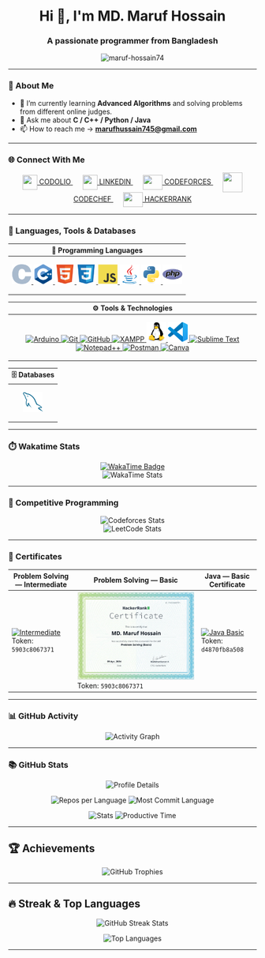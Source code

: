 <h1 align="center">Hi 👋, I'm MD. Maruf Hossain</h1>
<h3 align="center">A passionate programmer from Bangladesh</h3>

<p align="center">
  <img src="https://komarev.com/ghpvc/?username=maruf-hossain74&label=Profile%20views&color=0e75b6&style=flat" alt="maruf-hossain74" />
</p>

---

### 🧠 About Me

- 🌱 I’m currently learning **Advanced Algorithms** and solving problems from different online judges.  
- 💬 Ask me about **C / C++ / Python / Java**  
- 📫 How to reach me → **marufhussain745@gmail.com**

---

### 🌐 Connect With Me

<p align="center">
  <a href="https://codolio.com/profile/Maruf_Hossain" target="blank">
    <img align="center" src="https://codolio.com/codolio_assets/codolio.svg" height="30" width="30" />
    CODOLIO
  </a> &nbsp;&nbsp;&nbsp;&nbsp;
  <a href="https://bd.linkedin.com/in/maruf-hossain-257554309?trk=public_post_feed-actor-name" target="blank">
    <img align="center" src="https://encrypted-tbn0.gstatic.com/images?q=tbn:ANd9GcRJeJlx-HEr29YIB4b0GVBxDSAEEmQnRNFcMQ&s" height="30" width="30" />
    LINKEDIN
  </a> &nbsp;&nbsp;&nbsp;&nbsp;
  <a href="https://codeforces.com/profile/marufhussain745" target="blank">
    <img align="center" src="https://raw.githubusercontent.com/rahuldkjain/github-profile-readme-generator/master/src/images/icons/Social/codeforces.svg" height="30" width="40" />
    CODEFORCES
  </a> &nbsp;&nbsp;&nbsp;&nbsp;
  <a href="https://www.codechef.com/users/marufhussain74" target="blank">
    <img align="center" src="https://img.icons8.com/color/512/codechef.png" height="40" width="40" />
    CODECHEF
  </a> &nbsp;&nbsp;&nbsp;&nbsp;
  <a href="https://www.hackerrank.com/marufhussain745" target="blank">
    <img align="center" src="https://raw.githubusercontent.com/rahuldkjain/github-profile-readme-generator/master/src/images/icons/Social/hackerrank.svg" height="30" width="40" />
    HACKERRANK
  </a>
</p>

---

### 🧰 Languages, Tools & Databases

<div align="center">
  
| 🧠 Programming Languages |
|---|
|<p align="center"> <a href="https://www.cprogramming.com/" target="_blank" rel="noopener noreferrer" title="C"> <img src="https://raw.githubusercontent.com/devicons/devicon/master/icons/c/c-original.svg" width="40" height="40" alt="C"/> </a> <a href="https://www.w3schools.com/cpp/" target="_blank" rel="noopener noreferrer" title="C++"> <img src="https://raw.githubusercontent.com/devicons/devicon/master/icons/cplusplus/cplusplus-original.svg" width="40" height="40" alt="C++"/> </a> <a href="https://developer.mozilla.org/en-US/docs/Web/HTML" target="_blank" rel="noopener noreferrer" title="HTML5"> <img src="https://raw.githubusercontent.com/devicons/devicon/master/icons/html5/html5-original.svg" width="40" height="40" alt="HTML5"/> </a> <a href="https://developer.mozilla.org/en-US/docs/Web/CSS" target="_blank" rel="noopener noreferrer" title="CSS3"> <img src="https://raw.githubusercontent.com/devicons/devicon/master/icons/css3/css3-original.svg" width="40" height="40" alt="CSS3"/> </a> <a href="https://developer.mozilla.org/en-US/docs/Web/JavaScript" target="_blank" rel="noopener noreferrer" title="JavaScript"> <img src="https://raw.githubusercontent.com/devicons/devicon/master/icons/javascript/javascript-original.svg" width="40" height="40" alt="JavaScript"/> </a> <a href="https://www.java.com" target="_blank" rel="noopener noreferrer" title="Java"> <img src="https://raw.githubusercontent.com/devicons/devicon/master/icons/java/java-original.svg" width="40" height="40" alt="Java"/> </a> <a href="https://www.python.org" target="_blank" rel="noopener noreferrer" title="Python"> <img src="https://raw.githubusercontent.com/devicons/devicon/master/icons/python/python-original.svg" width="40" height="40" alt="Python"/> </a> <a href="https://www.php.net/" target="_blank" rel="noopener noreferrer" title="PHP"> <img src="https://raw.githubusercontent.com/devicons/devicon/master/icons/php/php-original.svg" width="40" height="40" alt="PHP"/> </a> </p>|

| ⚙️ Tools & Technologies |
|---|
| <p align="center"> <a href="https://www.arduino.cc/" target="_blank" rel="noopener noreferrer" title="Arduino"> <img src="https://cdn.worldvectorlogo.com/logos/arduino-1.svg" width="40" height="40" alt="Arduino"/> </a> <a href="https://git-scm.com/" target="_blank" rel="noopener noreferrer" title="Git"> <img src="https://www.vectorlogo.zone/logos/git-scm/git-scm-icon.svg" width="40" height="40" alt="Git"/> </a> <a href="https://github.com/" target="_blank" rel="noopener noreferrer" title="GitHub"> <img src="https://cdn.jsdelivr.net/gh/devicons/devicon/icons/github/github-original.svg" width="40" height="40" alt="GitHub"/> </a> <a href="https://www.apachefriends.org/" target="_blank" rel="noopener noreferrer" title="XAMPP"> <img src="https://a.fsdn.com/allura/p/xampp/icon?1599843055?&w=135" width="40" height="40" alt="XAMPP"/> </a> <a href="https://www.linux.org/" target="_blank" rel="noopener noreferrer" title="Linux"> <img src="https://raw.githubusercontent.com/devicons/devicon/master/icons/linux/linux-original.svg" width="40" height="40" alt="Linux"/> </a> <a href="https://code.visualstudio.com/" target="_blank" rel="noopener noreferrer" title="Visual Studio Code"> <img src="https://raw.githubusercontent.com/devicons/devicon/master/icons/vscode/vscode-original.svg" width="40" height="40" alt="VS Code"/> </a> <a href="https://www.sublimetext.com/" target="_blank" rel="noopener noreferrer" title="Sublime Text"> <img src="https://upload.wikimedia.org/wikipedia/en/d/d2/Sublime_Text_3_logo.png" width="40" height="40" alt="Sublime Text"/> </a> <a href="https://notepad-plus-plus.org/" target="_blank" rel="noopener noreferrer" title="Notepad++"> <img src="https://encrypted-tbn0.gstatic.com/images?q=tbn:ANd9GcT05IJvkhGkjvlLnLohk0O9b9cqh2KMqqMB9w&s" width="40" height="40" alt="Notepad++"/> </a> <a href="https://www.postman.com/" target="_blank" rel="noopener noreferrer" title="Postman"> <img src="https://www.vectorlogo.zone/logos/getpostman/getpostman-icon.svg" width="40" height="40" alt="Postman"/> </a> <a href="https://www.canva.com/" target="_blank" rel="noopener noreferrer" title="Canva"> <img src="https://encrypted-tbn0.gstatic.com/images?q=tbn:ANd9GcTGpJ8UFG03-e_wuIAfqnNlnVzUDZ-4Uxxwiw&s" width="40" height="40" alt="Canva"/> </a> </p> |

| 🗄️ Databases |
|---|
|<p align="center"> <a href="https://www.mysql.com/" target="_blank" rel="noopener noreferrer" title="MySQL"> <img src="https://raw.githubusercontent.com/devicons/devicon/master/icons/mysql/mysql-original.svg" width="40" height="40" alt="MySQL"/> </a>  </p>|

</div>

---

### ⏱️ Wakatime Stats
<div align="center">
  <a href="https://wakatime.com/@maruf_hossain">
    <img src="https://wakatime.com/badge/user/2412d7ac-cf43-4bad-8377-7141cb705250.svg?style=flat-square" alt="WakaTime Badge"/>
  </a>
  <br>
  <img src="https://github-readme-stats.vercel.app/api/wakatime?username=maruf_hossain&custom_title=Weekly%20Coding%20Stats&theme=vue&hide_border=true&layout=compact&langs_count=8" alt="WakaTime Stats"/>
</div>


---

### 🧮 Competitive Programming

<div align="center">
  <img src="https://codeforces-readme-stats.vercel.app/api/card?username=marufhussain745&theme=vue&force_username=true" alt="Codeforces Stats"/>
  <br>
  <img src="https://leetcard.jacoblin.cool/marufhussain745?theme=github_light&font=Fira%20Code&ext=contest" alt="LeetCode Stats"/>
</div>

---

### 🏅 Certificates

| Problem Solving — Intermediate | Problem Solving — Basic | Java — Basic Certificate |
|-------------------------------|------------------------|-------------------------|
| [![Intermediate](https://github.com/maruf-hossain74/Achivements/blob/main/Problem_Solving_intermediate.png)](https://www.hackerrank.com/certificates/iframe/5903c8067371)<br>Token: `5903c8067371` | [![Basic](https://github.com/maruf-hossain74/Achivements/blob/main/Problem_solving(Basic).png)](https://www.hackerrank.com/certificates/5903c8067371)<br>Token: `5903c8067371` | [![Java Basic](https://github.com/maruf-hossain74/image-share/blob/main/Java_Basic_Certificate.png)](https://www.hackerrank.com/certificates/d4870fb8a508)<br>Token: `d4870fb8a508` | 



---

### 📊 GitHub Activity

<div align="center">
  <img src="https://github-readme-activity-graph.vercel.app/graph?username=maruf-hossain74&theme=vue&hide_border=true&area=false" alt="Activity Graph"/>
</div>


---

### 📚 GitHub Stats
<p align="center">
  <!-- Summary Cards -->
  <img src="https://github-profile-summary-cards.vercel.app/api/cards/profile-details?username=maruf-hossain74&theme=github" alt="Profile Details" />
</p>

<p align="center">
  <img src="https://github-profile-summary-cards.vercel.app/api/cards/repos-per-language?username=maruf-hossain74&theme=github" alt="Repos per Language" />
  <img src="https://github-profile-summary-cards.vercel.app/api/cards/most-commit-language?username=maruf-hossain74&theme=github" alt="Most Commit Language" />
</p>

<p align="center">
  <img src="https://github-profile-summary-cards.vercel.app/api/cards/stats?username=maruf-hossain74&theme=github" alt="Stats" />
  <img src="https://github-profile-summary-cards.vercel.app/api/cards/productive-time?username=maruf-hossain74&theme=github&utcOffset=6" alt="Productive Time" />
</p>

---

## 🏆 Achievements

<p align="center">
  <img src="https://github-profile-trophy.vercel.app/?username=maruf-hossain74&theme=vue&margin-w=15&margin-h=15" alt="GitHub Trophies" />
</p>

---

## 🔥 Streak & Top Languages

<p align="center">
  <img src="https://github-readme-streak-stats.herokuapp.com/?user=maruf-hossain74&theme=vue" alt="GitHub Streak Stats" />
</p>

<p align="center">
  <img src="https://github-readme-stats.vercel.app/api/top-langs?username=maruf-hossain74&show_icons=true&locale=en&layout=compact&theme=default" alt="Top Languages" />
</p>


---
